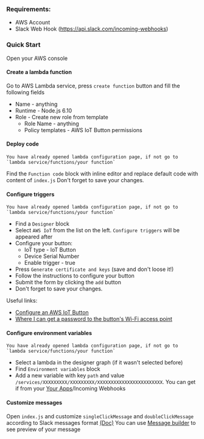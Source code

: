 ### Requirements:
* AWS Account
* Slack Web Hook (https://api.slack.com/incoming-webhooks)

### Quick Start

Open your AWS console

#### Create a lambda function
Go to AWS Lambda service, press `create function` button and fill the following fields
* Name - anything
* Runtime - Node.js 6.10
* Role - Create new role from template
    * Role Name - anything
    * Policy templates - AWS IoT Button permissions

#### Deploy code
```
You have already opened lambda configuration page, if not go to `lambda service/functions/your function`
```
Find the `Function code` block with inline editor and replace default code with content of `index.js`
Don't forget to save your changes.

#### Configure triggers
```
You have already opened lambda configuration page, if not go to `lambda service/functions/your function`
```
* Find a `Designer` block
* Select `AWS IoT` from the list on the left. `Configure triggers` will be appeared after
* Configure your button:
    * IoT type - IoT Button
    * Device Serial Number
    * Enable trigger - true
* Press `Generate certificate and keys` (save and don't loose it!)
* Follow the instructions to configure your button
* Submit the form by clicking the `add` button
* Don't forget to save your changes.

Useful links:
* [Configure an AWS IoT Button](https://docs.aws.amazon.com/iot/latest/developerguide/configure-iot.html)
* [Where I can get a password to the button's Wi-Fi access point](https://docs.aws.amazon.com/iot/latest/developerguide/images/rear_housing_wifi_password.png)


#### Configure environment variables
```
You have already opened lambda configuration page, if not go to `lambda service/functions/your function`
```

* Select a lambda in the designer graph (if it wasn't selected before)
* Find `Environment variables` block
* Add a new variable with key `path` and value `/services/XXXXXXXXX/XXXXXXXXX/XXXXXXXXXXXXXXXXXXXXXXXX`. You can get if from your [Your Apps](https://api.slack.com/apps)<YOUR APP>/Incoming Webhooks

#### Customize messages
Open `index.js` and customize `singleClickMessage` and `doubleClickMessage` according to Slack messages format [(Doc)](https://api.slack.com/docs/message-attachments)
You can use [Message builder](https://api.slack.com/docs/messages/builder?msg=%7B%22text%22%3A%22I%20am%20a%20test%20message%20http%3A%2F%2Fslack.com%22%2C%22attachments%22%3A%5B%7B%22text%22%3A%22And%20here%E2%80%99s%20an%20attachment!%22%7D%5D%7D)
to see preview of your message

